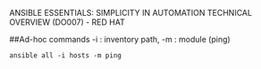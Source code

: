 ANSIBLE ESSENTIALS: SIMPLICITY IN AUTOMATION TECHNICAL OVERVIEW (DO007) - RED HAT

##Ad-hoc commands
-i : inventory path, -m : module (ping)
```
ansible all -i hosts -m ping
```

